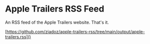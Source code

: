 # Apple Trailers RSS Feed

An RSS feed of the Apple Trailers website. That's it.

[https://github.com/ziadoz/apple-trailers-rss/tree/main/output/apple-trailers.rss]()